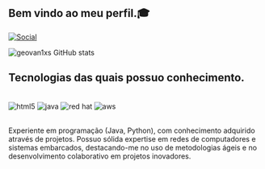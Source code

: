 ## Bem vindo ao meu perfil.🎓

[![Social](https://img.shields.io/badge/LinkedIn-0077B5?style=for-the-badge&logo=linkedin&logoColor=white)](www.linkedin.com/in/geovanifroge)

![geovan1xs GitHub stats](https://github-readme-stats.vercel.app/api?username=geovan1xs&show_icons=true&theme=tokyonight)

## Tecnologias das quais possuo conhecimento.

<div style="display: inline_block"><br/>
  <img align="center" alt="html5" src="https://img.shields.io/badge/Python-3776AB?style=for-the-badge&logo=python&logoColor=white"/>
  <img align="center" alt="java" src="https://img.shields.io/badge/Java-ED8B00?style=for-the-badge&logo=openjdk&logoColor=white"/>
  <img align="center" alt="red hat" src="https://img.shields.io/badge/Red%20Hat-EE0000?style=for-the-badge&logo=redhat&logoColor=white"/>
  <img align="center" alt="aws" src="https://img.shields.io/badge/Amazon_AWS-232F3E?style=for-the-badge&logo=amazon-aws&logoColor=white"/>
</div><br/>



Experiente em programação (Java, Python), com conhecimento adquirido através de projetos. Possuo sólida expertise em redes de computadores e sistemas embarcados, destacando-me no uso de metodologias ágeis e no desenvolvimento colaborativo em projetos inovadores.
